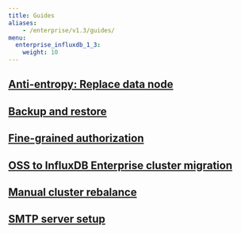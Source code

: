 ```yaml
---
title: Guides
aliases:
    - /enterprise/v1.3/guides/
menu:
  enterprise_influxdb_1_3:
    weight: 10
---
```

## [Anti-entropy: Replace data node](/enterprise_influxdb/v1.3/guides/anti-entropy/)
## [Backup and restore](/enterprise_influxdb/v1.3/guides/backup-and-restore/)
## [Fine-grained authorization](/enterprise_influxdb/v1.3/guides/fine-grained-authorization/)
## [OSS to InfluxDB Enterprise cluster migration](/enterprise_influxdb/v1.3/guides/migration/)
## [Manual cluster rebalance](http://localhost:1313/enterprise_influxdb/v1.3/guides/rebalance/)
## [SMTP server setup](/enterprise_influxdb/v1.3/guides/smtp-server/)
